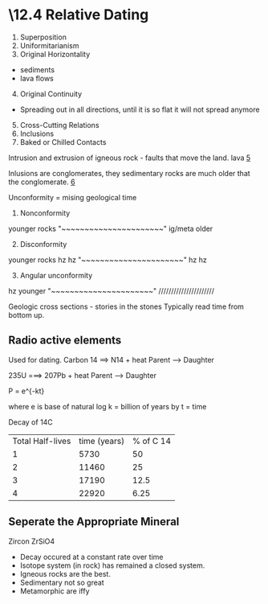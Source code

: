 \12.4 Relative Dating
===============

1. Superposition
2. Uniformitarianism
3. Original Horizontality
  * sediments
  * lava flows
4. Original Continuity
  * Spreading out in all directions, until it is so flat it will not
    spread anymore
5. Cross-Cutting Relations
6. Inclusions
7. Baked or Chilled Contacts

 Intrusion and extrusion of igneous rock - faults that move the land. lava [5](#5)

Inlusions are conglomerates, they sedimentary rocks are much older that
the conglomerate. [6](#6)

Unconformity = mising geological time

1. Nonconformity

 younger rocks
"~~~~~~~~~~~~~~~~~~~~~~"
ig/meta older


2. Disconformity

 younger rocks
 hz
 hz
"~~~~~~~~~~~~~~~~~~~~~~"
 hz
 hz

3. Angular unconformity

hz younger
"~~~~~~~~~~~~~~~~~~~~~~"
//////////////////////


Geologic cross sections - stories in the stones
Typically read time from bottom up. 

Radio active elements
---------------------

Used for dating. 
Carbon 14 ==> N14 + heat
Parent --> Daughter


235U ===> 207Pb + heat
Parent --> Daughter

P = e^{-kt}

where e is base of natural log
k = billion of years by
t = time

Decay of 14C

<table>
<tr><td>Total Half-lives</td><td>time (years)<td>% of C 14</td></tr>
<tr><td>1</td> <td>5730</td> <td>50</td></tr>
<tr><td>2</td> <td>11460</td> <td>25</td></tr>
<tr><td>3</td> <td>17190</td> <td>12.5</td></tr>
<tr><td>4</td> <td>22920</td> <td>6.25</td></tr>
</table>

Seperate the Appropriate Mineral
--------------------------------
Zircon ZrSiO4

* Decay occured at a constant rate over time
* Isotope system (in rock) has remained a closed system.
* Igneous rocks are the best.
* Sedimentary not so great
* Metamorphic are iffy
